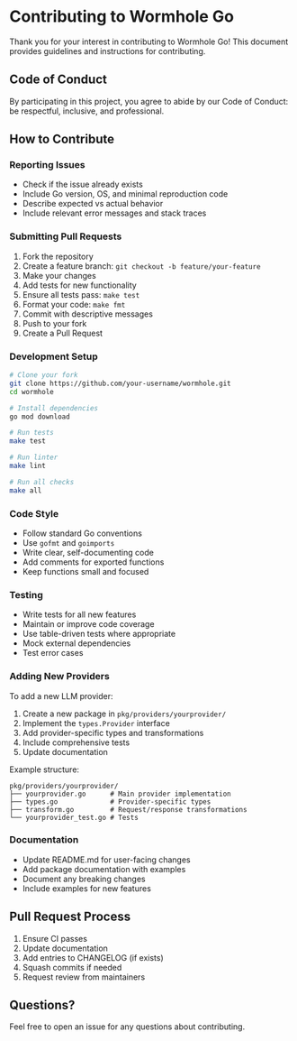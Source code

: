 # Contributing to Wormhole Go

Thank you for your interest in contributing to Wormhole Go! This document provides guidelines and instructions for contributing.

## Code of Conduct

By participating in this project, you agree to abide by our Code of Conduct: be respectful, inclusive, and professional.

## How to Contribute

### Reporting Issues

- Check if the issue already exists
- Include Go version, OS, and minimal reproduction code
- Describe expected vs actual behavior
- Include relevant error messages and stack traces

### Submitting Pull Requests

1. Fork the repository
2. Create a feature branch: `git checkout -b feature/your-feature`
3. Make your changes
4. Add tests for new functionality
5. Ensure all tests pass: `make test`
6. Format your code: `make fmt`
7. Commit with descriptive messages
8. Push to your fork
9. Create a Pull Request

### Development Setup

```bash
# Clone your fork
git clone https://github.com/your-username/wormhole.git
cd wormhole

# Install dependencies
go mod download

# Run tests
make test

# Run linter
make lint

# Run all checks
make all
```

### Code Style

- Follow standard Go conventions
- Use `gofmt` and `goimports`
- Write clear, self-documenting code
- Add comments for exported functions
- Keep functions small and focused

### Testing

- Write tests for all new features
- Maintain or improve code coverage
- Use table-driven tests where appropriate
- Mock external dependencies
- Test error cases

### Adding New Providers

To add a new LLM provider:

1. Create a new package in `pkg/providers/yourprovider/`
2. Implement the `types.Provider` interface
3. Add provider-specific types and transformations
4. Include comprehensive tests
5. Update documentation

Example structure:
```
pkg/providers/yourprovider/
├── yourprovider.go      # Main provider implementation
├── types.go             # Provider-specific types
├── transform.go         # Request/response transformations
└── yourprovider_test.go # Tests
```

### Documentation

- Update README.md for user-facing changes
- Add package documentation with examples
- Document any breaking changes
- Include examples for new features

## Pull Request Process

1. Ensure CI passes
2. Update documentation
3. Add entries to CHANGELOG (if exists)
4. Squash commits if needed
5. Request review from maintainers

## Questions?

Feel free to open an issue for any questions about contributing.
